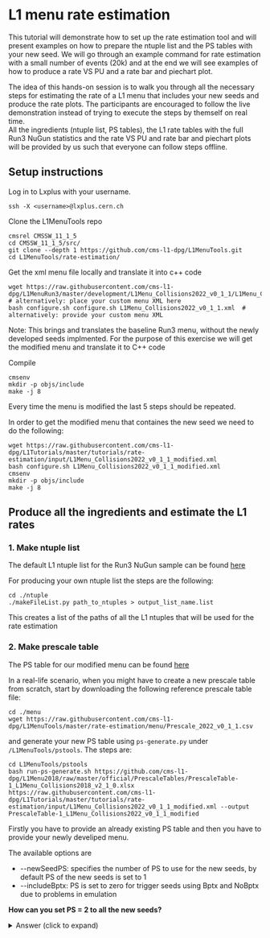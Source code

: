# L1 menu rate estimation

This tutorial will demonstrate how to set up the rate estimation tool and will present examples on how to prepare the ntuple list and the PS tables with your new seed. We will go through an example command for rate estimation with a small number of events (20k) and at the end we will see examples of how to produce a rate VS PU and a rate bar and piechart plot. 

The idea of this hands-on session is to walk you through all the necessary steps for estimating the rate of a L1 menu that includes your new seeds and produce the rate plots. The participants are encouraged to follow the live demonstration instead of trying to execute the steps by themself on real time.  
All the ingredients (ntuple list, PS tables), the L1 rate tables with the full Run3 NuGun statistics and the rate VS PU and rate bar and piechart plots will be provided by us such that everyone can follow steps offline.

## Setup instructions
Log in to Lxplus with your username.

```
ssh -X <username>@lxplus.cern.ch
```

Clone the L1MenuTools repo

```
cmsrel CMSSW_11_1_5
cd CMSSW_11_1_5/src/
git clone --depth 1 https://github.com/cms-l1-dpg/L1MenuTools.git
cd L1MenuTools/rate-estimation/
```

Get the xml menu file locally and translate it into c++ code
```
wget https://raw.githubusercontent.com/cms-l1-dpg/L1MenuRun3/master/development/L1Menu_Collisions2022_v0_1_1/L1Menu_Collisions2022_v0_1_1.xml  # alternatively: place your custom menu XML here
bash configure.sh configure.sh L1Menu_Collisions2022_v0_1_1.xml  # alternatively: provide your custom menu XML
```
Note: This brings and translates the baseline Run3 menu, without the newly developed seeds implmented. For the purpose of this exercise we will get the modified menu and translate it to C++ code

Compile
```
cmsenv
mkdir -p objs/include
make -j 8
```
Every time the menu is modified the last 5 steps should be repeated.

In order to get the modified menu that containes the new seed we need to do the following:
```
wget https://raw.githubusercontent.com/cms-l1-dpg/L1Tutorials/master/tutorials/rate-estimation/input/L1Menu_Collisions2022_v0_1_1_modified.xml
bash configure.sh L1Menu_Collisions2022_v0_1_1_modified.xml
cmsenv
mkdir -p objs/include
make -j 8
```

## Produce all the ingredients and estimate the L1 rates

### 1. Make ntuple list

The default L1 ntuple list for the Run3 NuGun sample can be found [here](https://github.com/cms-l1-dpg/L1MenuTools/blob/master/rate-estimation/ntuple/Run3_NuGun_MC_ntuples.list) 

For producing your own ntuple list the steps are the following: 

```
cd ./ntuple
./makeFileList.py path_to_ntuples > output_list_name.list
```

This creates a list of the paths of all the L1 ntuples that will be used for the rate estimation

### 2. Make prescale table

The PS table for our modified menu can be found [here](https://github.com/cms-l1-dpg/L1Tutorials/blob/master/tutorials/rate-estimation/input/PrescaleTable-1_L1Menu_Collisions2022_v0_1_1_modified.csv)

In a real-life scenario, when you might have to create a new prescale table from scratch, start by downloading the following reference prescale table file:

```
cd ./menu
wget https://raw.githubusercontent.com/cms-l1-dpg/L1MenuTools/master/rate-estimation/menu/Prescale_2022_v0_1_1.csv
```

and generate your new PS table using ```ps-generate.py``` under ```/L1MenuTools/pstools```.
The steps are:

```
cd L1MenuTools/pstools
bash run-ps-generate.sh https://github.com/cms-l1-dpg/L1Menu2018/raw/master/official/PrescaleTables/PrescaleTable-1_L1Menu_Collisions2018_v2_1_0.xlsx https://raw.githubusercontent.com/cms-l1-dpg/L1Tutorials/master/tutorials/rate-estimation/input/L1Menu_Collisions2022_v0_1_1_modified.xml --output PrescaleTable-1_L1Menu_Collisions2022_v0_1_1_modified
```                                                                                                                                                                             
Firstly you have to provide an already existing PS table and then you have to provide your newly develiped menu.

The available options are

* --newSeedPS: specifies the number of PS to use for the new seeds, by default PS of the new seeds is set to 1
* --includeBptx: PS is set to zero for trigger seeds using Bptx and NoBptx due to problems in emulation

**How can you set PS = 2 to all the new seeds?**
    <details>
    <summary>Answer (click to expand)</summary>

    Adding the --newSeedPS 2 in the command above
    </details>


**What PS should I use when I start my L1 seed rate studies?**
    <details>
    <summary>Answer (click to expand)</summary>

    For the beggining of your study we suggest that you start with PS = 1 for your new seed. This way you can check the initial rate of your seed and then study how you can control it with PS.
    </details>


The PS of the new seeds are:
    * ```L1_DoubleEG_10_5_er1p2``` is [here](https://github.com/cms-l1-dpg/L1Tutorials/blob/master/tutorials/rate-estimation/input/PrescaleTable-1_L1Menu_Collisions2022_v0_1_1_modified.csv#L160)
   * ```L1_DoubleMu_15upt_7upt_MassUpt_Min1_BMTF``` is [here](https://github.com/cms-l1-dpg/L1Tutorials/blob/master/tutorials/rate-estimation/input/PrescaleTable-1_L1Menu_Collisions2022_v0_1_1_modified.csv#L48)



### 3. Estimate the L1 rate

Let's see how to run the rate tool for a small number of events (20k) and estimate the rate of our new menu

```
cd L1MenuTools/rate-estimation
./testMenu2016 -m menu/PrescaleTable-1_L1Menu_Collisions2022_v0_1_1_modified.csv -l ntuple/Run3_NuGun_MC_ntuples.list -o testoutput -b 2544 --doPlotRate --doPlotEff --maxEvent 20000 --SelectCol 2E+34 --doPrintPU
```
The rate estimation tool will output the rate table in txt and csv format, a root file with the rates of the L1 seeds vs pT and eta. All these files can be found [here](https://github.com/cms-l1-dpg/L1Tutorials/tree/ratesAndPS/tutorials/rate-estimation/results/)
Additionally a [testoutput\_PU.csv](https://raw.githubusercontent.com/cms-l1-dpg/L1Tutorials/ratesAndPS/tutorials/rate-estimation/results/testoutput_PU.csv) is produced when the --doPrintPU is used. This contains the seed names, PU bins, totl events, PS value and number of events fired the trigger in every PU bin. This file will be used for the rate VS PU plotting.


**How many events should I run for my studies?**
    <details>
    <summary>Answer (click to exand)</summary>

     As many as possible! Here we demostrate only a small number of events due to time constraints. The rate tables in the results directory have been produced with the full stats of the Run3 NuGun MC sample.
     </details>

**What are the pure and proportional rates of the new seeds?** 
    <details> 
    <summary> Answer (click to expand) </summary>

     For the L1\_DoubleMu\_15upt\_7upt_MassUpt\_Min1\_BMTF is [here](https://github.com/cms-l1-dpg/L1Tutorials/blob/ratesAndPS/tutorials/rate-estimation/results/testoutput.txt#L400) and for the L1\_DoubleEG\_10\_5\_er1p2``` [here](https://github.com/cms-l1-dpg/L1Tutorials/blob/ratesAndPS/tutorials/rate-estimation/results/testoutput.txt#L512) </details>

**How much is each one of the new seeds adding to the total rate?**
    <details>
    <summary> Answer (click to exand) </summary>

    The ```L1_DoubleMu_15upt_7upt_MassUpt_Min1_BMTF``` has a pure rate = 0. The ```L1_DoubleEG_10_5_er1p2``` has pure rate = 230908 Hz.
</details>

**How can we control the rate of the ```L1_DoubleEG_10_5_er1p2``` seed?**
    <details>  
    <summary> Answer (click to expand)</summary>

    Possible options for controlling very high rates of seeds are
    * Optimizing the cuts of the seeds 
    * Increasing the PS
    </details>

**How does the rate change if the PS for ```L1_DoubleEG_10_5_er1p2``` is set to 10?**
    <details> 
    <summary> Answer (click to expand) </summary>

    We made a new PS table, set the PS =10 for the new seeds and run the rate estimation tool again for the rull Rin3 NuGun Stats. The results are [here](https://github.com/cms-l1-dpg/L1Tutorials/blob/ratesAndPS/tutorials/rate-estimation/results/testoutput_PS10.txt#L512)
    The pure rate of the ```L1_DoubleEG_10_5_er1p2``` is decreased by 1/10 (as expected)
    </details>


### 4. Rates vs PU and rate visualization plots

* For the rate vs PU plot production the --doPrintPU should be passed as argument in the previous step.
  before running the python command, open CompPUDep.py and add "L1\_DoubleEG\_10\_5\_er1p2" : "L1\_DoubleEG\_10\_5\_er1p2" in line 83

  ```
  cd /L1MenuTools/rate-estimation/plots
  python CompPUDep.py --outfolder RatesVSPU --csv ../results/testoutput_PU.csv
  ```

  The rate vs PU plots can be found [here](https://github.com/cms-l1-dpg/L1Tutorials/tree/ratesAndPS/tutorials/rate-estimation/RateVsPU_plots/Plots_RatesVSPU_NewSeeds)

* For the rate visualization plots (piechart and bar plots)
  ```
  cd src/L1MenuTools/rate-visualization
  bash run-visualize.sh --rateTable ../rate-estimation/results/testoutput.csv --output rate_visual --textOnBarPlot percentage+rates+totalrate
  ```
  The plots can be found [here](https://github.com/cms-l1-dpg/L1Tutorials/blob/ratesAndPS/tutorials/rate-estimation/Rate_Visual/)

